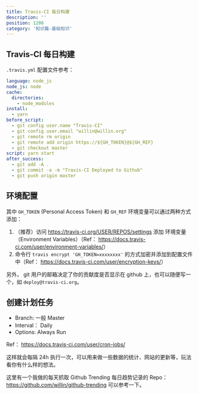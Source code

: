 ```yaml
---
title: Travis-CI 每日构建
description: ''
position: 1208
category: '知识篇-基础知识'
---
```


## Travis-CI 每日构建

`.travis.yml` 配置文件参考：

```yaml
language: node_js
node_js: node
cache:
  directories:
    - node_modules
install:
  - yarn
before_script:
  - git config user.name "Travis-CI"
  - git config user.email "willin@willin.org"
  - git remote rm origin
  - git remote add origin https://${GH_TOKEN}@${GH_REF}
  - git checkout master
script: yarn start
after_success:
  - git add -A .
  - git commit -a -m "Travis-CI Deployed to Github"
  - git push origin master
```

## 环境配置

其中 `GH_TOKEN` (Personal Access Token) 和 `GH_REF` 环境变量可以通过两种方式添加：

1. （推荐）访问 https://travis-ci.org/USER/REPOS/settings 添加 环境变量（Environment Variables）（Ref： <https://docs.travis-ci.com/user/environment-variables/>）
2. 命令行 `travis encrypt 'GH_TOKEN=xxxxxxxx'` 的方式加密并添加到配置文件中（Ref： <https://docs.travis-ci.com/user/encryption-keys/>）

另外， git 用户的邮箱决定了你的贡献度是否显示在 github 上，也可以随便写一个，如 `deploy@travis-ci.org`。

<adsbygoogle></adsbygoogle>

## 创建计划任务

- Branch: 一般 Master
- Interval： Daily
- Options: Always Run

Ref： <https://docs.travis-ci.com/user/cron-jobs/>

这样就会每隔 24h 执行一次，可以用来做一些数据的统计、网站的更新等，玩法看你有什么样的想法。

这里有一个我做的每天抓取 Github Trending 每日趋势记录的 Repo： <https://github.com/willin/github-trending> 可以参考一下。
